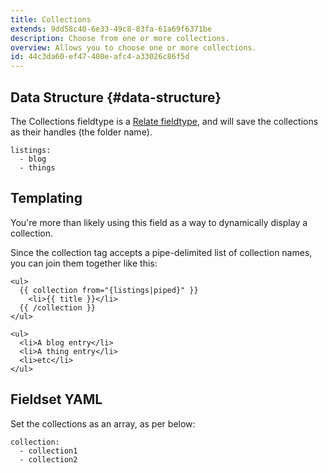 ```yaml
---
title: Collections
extends: 9dd58c40-6e33-49c8-83fa-61a69f6371be
description: Choose from one or more collections.
overview: Allows you to choose one or more collections.
id: 44c3da60-ef47-408e-afc4-a33026c86f5d
---
```

## Data Structure {#data-structure}

The Collections fieldtype is a [Relate fieldtype](/fieldtypes/relate), and will save the collections as their handles (the folder name).

``` .language-yaml
listings:
  - blog
  - things
```

## Templating

You're more than likely using this field as a way to dynamically display a collection.

Since the collection tag accepts a pipe-delimited list of collection names, you can join them together like this:

```
<ul>
  {{ collection from="{listings|piped}" }}
    <li>{{ title }}</li>
  {{ /collection }}
</ul>
```

``` .language-output
<ul>
  <li>A blog entry</li>
  <li>A thing entry</li>
  <li>etc</li>
</ul>
```

## Fieldset YAML

Set the collections as an array, as per below:

```
collection: 
  - collection1
  - collection2
```
